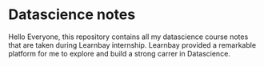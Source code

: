 # Datascience notes 
Hello Everyone, this repository contains all my datascience course notes that are taken during Learnbay internship. Learnbay provided a remarkable platform for me to explore and build a strong carrer in Datascience. 
